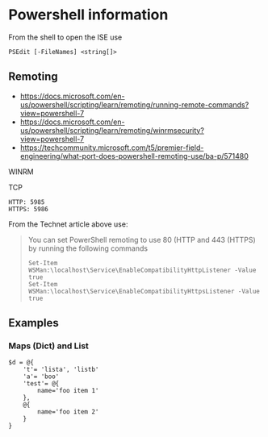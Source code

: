 # Powershell information

From the shell to open the ISE use

`PSEdit [-FileNames] <string[]>`

## Remoting

* https://docs.microsoft.com/en-us/powershell/scripting/learn/remoting/running-remote-commands?view=powershell-7
* https://docs.microsoft.com/en-us/powershell/scripting/learn/remoting/winrmsecurity?view=powershell-7
* https://techcommunity.microsoft.com/t5/premier-field-engineering/what-port-does-powershell-remoting-use/ba-p/571480

WINRM

TCP

    HTTP: 5985
    HTTPS: 5986

From the Technet article above use:

> You can set PowerShell remoting to use 80 (HTTP and 443 (HTTPS) by running the following commands
> 
> ```
> Set-Item WSMan:\localhost\Service\EnableCompatibilityHttpListener -Value true
> Set-Item WSMan:\localhost\Service\EnableCompatibilityHttpsListener -Value true
> ```


## Examples

### Maps (Dict) and List

```
$d = @{
    't'= 'lista', 'listb'
    'a'= 'boo'
    'test'= @{
        name='foo item 1'
    },
    @{
        name='foo item 2'
    }
}



